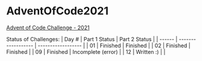 # AdventOfCode2021
[Advent of Code Challenge - 2021](https://adventofcode.com/2021/)

Status of Challenges:
| Day #  | Part 1 Status      | Part 2 Status      |
| ------ | ------------------ | ------------------ |
| 01     | Finished           | Finished           |
| 02     | Finished           | Finished           |
| 09     | Finished           | Incomplete (error) |
| 12     | Written :)         |                    |
